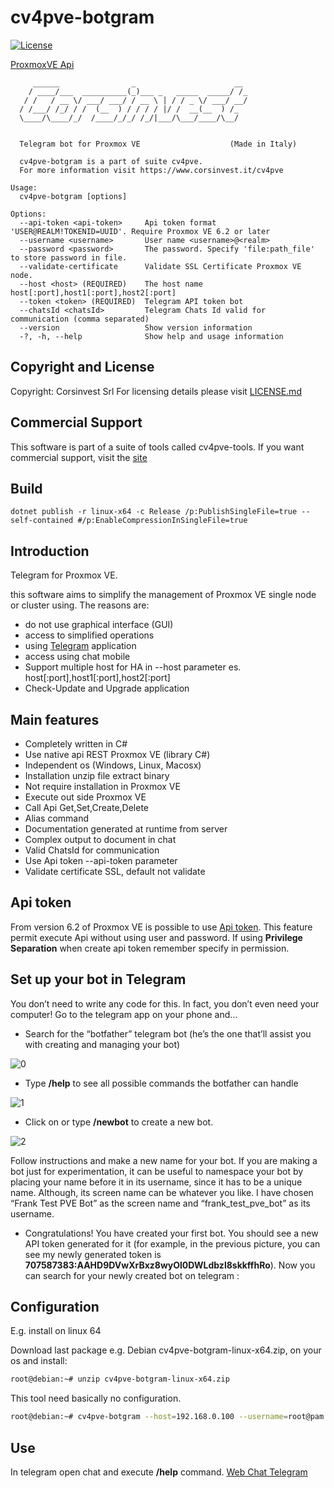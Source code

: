 # cv4pve-botgram

[![License](https://img.shields.io/github/license/Corsinvest/cv4pve-botgram.svg)](LICENSE.md)

[ProxmoxVE Api](https://pve.proxmox.com/pve-docs/api-viewer/)

```text
     ______                _                      __
    / ____/___  __________(_)___ _   _____  _____/ /_
   / /   / __ \/ ___/ ___/ / __ \ | / / _ \/ ___/ __/
  / /___/ /_/ / /  (__  ) / / / / |/ /  __(__  ) /_
  \____/\____/_/  /____/_/_/ /_/|___/\___/____/\__/


  Telegram bot for Proxmox VE                    (Made in Italy)

  cv4pve-botgram is a part of suite cv4pve.
  For more information visit https://www.corsinvest.it/cv4pve

Usage:
  cv4pve-botgram [options]

Options:
  --api-token <api-token>     Api token format 'USER@REALM!TOKENID=UUID'. Require Proxmox VE 6.2 or later
  --username <username>       User name <username>@<realm>
  --password <password>       The password. Specify 'file:path_file' to store password in file.
  --validate-certificate      Validate SSL Certificate Proxmox VE node.
  --host <host> (REQUIRED)    The host name host[:port],host1[:port],host2[:port]
  --token <token> (REQUIRED)  Telegram API token bot
  --chatsId <chatsId>         Telegram Chats Id valid for communication (comma separated)
  --version                   Show version information
  -?, -h, --help              Show help and usage information
```

## Copyright and License

Copyright: Corsinvest Srl
For licensing details please visit [LICENSE.md](LICENSE.md)

## Commercial Support

This software is part of a suite of tools called cv4pve-tools. If you want commercial support, visit the [site](https://www.cv4pve-tools.com)

## Build

```
dotnet publish -r linux-x64 -c Release /p:PublishSingleFile=true --self-contained #/p:EnableCompressionInSingleFile=true
```

## Introduction

Telegram for Proxmox VE.

this software aims to simplify the management of Proxmox VE single node or cluster using. The reasons are:

* do not use graphical interface (GUI)
* access to simplified operations
* using [Telegram](https://telegram.org/) application
* access using chat mobile
* Support multiple host for HA in --host parameter es. host[:port],host1[:port],host2[:port]
* Check-Update and Upgrade application

## Main features

* Completely written in C#
* Use native api REST Proxmox VE (library C#)
* Independent os (Windows, Linux, Macosx)
* Installation unzip file extract binary
* Not require installation in Proxmox VE
* Execute out side Proxmox VE
* Call Api Get,Set,Create,Delete
* Alias command
* Documentation generated at runtime from server
* Complex output to document in chat
* Valid ChatsId for communication
* Use Api token --api-token parameter
* Validate certificate SSL, default not validate

## Api token

From version 6.2 of Proxmox VE is possible to use [Api token](https://pve.proxmox.com/pve-docs/pveum-plain.html).
This feature permit execute Api without using user and password.
If using **Privilege Separation** when create api token remember specify in permission.

## Set up your bot in Telegram

You don’t need to write any code for this. In fact, you don’t even need your computer! Go to the telegram app on your phone and…

* Search for the “botfather” telegram bot (he’s the one that’ll assist you with creating and managing your bot)

![0](/Images/0.png)

* Type **/help** to see all possible commands the botfather can handle

![1](/Images/1.png)

* Click on or type **/newbot** to create a new bot.

![2](/Images/2.png)

Follow instructions and make a new name for your bot. If you are making a bot just for experimentation, it can be useful to namespace your bot by placing your name before it in its username, since it has to be a unique name. Although, its screen name can be whatever you like.
I have chosen “Frank Test PVE Bot” as the screen name and “frank_test_pve_bot” as its username.

* Congratulations! You have created your first bot. You should see a new API token generated for it (for example, in the previous picture, you can see my newly generated token is **707587383:AAHD9DVwXrBxz8wyOl0DWLdbzl8skkffhRo**). Now you can search for your newly created bot on telegram :

## Configuration

E.g. install on linux 64

Download last package e.g. Debian cv4pve-botgram-linux-x64.zip, on your os and install:

```sh
root@debian:~# unzip cv4pve-botgram-linux-x64.zip
```

This tool need basically no configuration.

```sh
root@debian:~# cv4pve-botgram --host=192.168.0.100 --username=root@pam --password=fagiano --token 707587383:AAHD9DVwXrBxz8wyOl0DWLdbzl8skkffhRo
```

## Use

In telegram open chat and execute **/help** command.
[Web Chat Telegram](https://web.telegram.org/#/)
